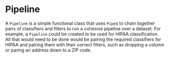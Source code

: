 # Pipeline

A `Pipeline` is a simple functional class that uses `Pipe`s to chain together
pairs of classifiers and filters to run a cohesive pipeline over a dataset.
For example, a `Pipeline` could be created to be used for HIPAA classification.
All that would need to be done would be pairing the required classifiers for HIPAA
and pairing them with their correct filters, such as dropping a column or paring
an address down to a ZIP code.

